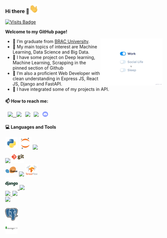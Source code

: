 ### Hi there 👋<img src="https://raw.githubusercontent.com/0kamrulhasan0/0kamrulhasan0/main/assets/Hi.gif" width="29px">

[![Visits Badge](https://badges.pufler.dev/visits/0kamrulhasan0/0kamrulhasan0)](https://badges.pufler.dev/visits/0kamrulhasan0/0kamrulhasan0)

**Welcome to my GitHub page!**

<img src="https://raw.githubusercontent.com/0kamrulhasan0/0kamrulhasan0/main/assets/life_balance.gif" alt="side Image" align="right" width="200" height="auto" />

*   🌱 I’m graduate from [BRAC University](https://www.bracu.ac.bd).
*   🌱 My main topics of interest are Machine Learning, Data Science and Big Data.
*   🌱 I have some project on Deep learning, Machine Learning, Scrapping in the pinned section of Github
*   🌱 I’m also a proficient Web Developer with clean understanding in Express JS, React JS, Django and FastAPI.
*   🌱 I have integrated some of my projects in API.

#### 📫 How to reach me:

  <a href="mailto:{hasankamrul2097@gmail.com"> <img src="https://img.icons8.com/fluent/48/000000/gmail.png" width="3.5%"/>    [<img src="https://img.icons8.com/color/48/000000/linkedin.png" width="3.5%"/>](https://www.linkedin.com/in/kamrul-hasan-60767a183/)    [<img src="https://img.icons8.com/fluent/48/000000/facebook-new.png" width="3.5%"/>](https://www.facebook.com/m.m.kamrul.hasan.bd/)    [<img src="https://img.icons8.com/fluent/48/000000/instagram-new.png" width="3.5%"/>](https://www.instagram.com/m.m.kamrul.hasan/)   [<img src="https://raw.githubusercontent.com/0kamrulhasan0/0kamrulhasan0/main/assets/discord-round.svg" width="3.5%"/>](https://discord.com/channels/@me/736164132893753392)

#### 💻   Languages and Tools <br />

<code><img height="40" src="https://raw.githubusercontent.com/github/explore/80688e429a7d4ef2fca1e82350fe8e3517d3494d/topics/python/python.png"></code> <code><img height="40" src="https://raw.githubusercontent.com/github/explore/80688e429a7d4ef2fca1e82350fe8e3517d3494d/topics/jupyter-notebook/jupyter-notebook.png"></code> <code><img height="40" src="https://nodejs.org/static/images/logo-light.svg"></code><br> <code><img height="40" src="https://raw.githubusercontent.com/simple-icons/simple-icons/develop/icons/linux.svg"></code> <code><img height="40" src="https://raw.githubusercontent.com/github/explore/80688e429a7d4ef2fca1e82350fe8e3517d3494d/topics/git/git.png"></code><br> <code><img height="40" src="https://raw.githubusercontent.com/github/explore/80688e429a7d4ef2fca1e82350fe8e3517d3494d/topics/scikit-learn/scikit-learn.png"></code> <code><img height="40" src="https://raw.githubusercontent.com/pytorch/pytorch/master/docs/source/_static/img/pytorch-logo-dark.png"></code> <code><img height="40" src="https://raw.githubusercontent.com/github/explore/80688e429a7d4ef2fca1e82350fe8e3517d3494d/topics/tensorflow/tensorflow.png"></code> <br> <code><img height="40" src="https://raw.githubusercontent.com/github/explore/80688e429a7d4ef2fca1e82350fe8e3517d3494d/topics/django/django.png"></code>\_<code><img height="40" src="https://fastapi.tiangolo.com/img/logo-margin/logo-teal.png"> <code><img height="40" src="https://i.cloudup.com/zfY6lL7eFa-3000x3000.png"></code>\_<code><img height="40" src="https://fastapi.tiangolo.com/img/logo-margin/logo-teal.png"> <code><img height="40" src="https://rawgit.com/gorangajic/react-icons/master/react-icons.svg"></code><br> <code><img height="40" src="https://raw.githubusercontent.com/github/explore/80688e429a7d4ef2fca1e82350fe8e3517d3494d/topics/postgresql/postgresql.png"></code> <code><img height="40" src="https://raw.githubusercontent.com/github/explore/80688e429a7d4ef2fca1e82350fe8e3517d3494d/topics/mongodb/mongodb.png"></code>

